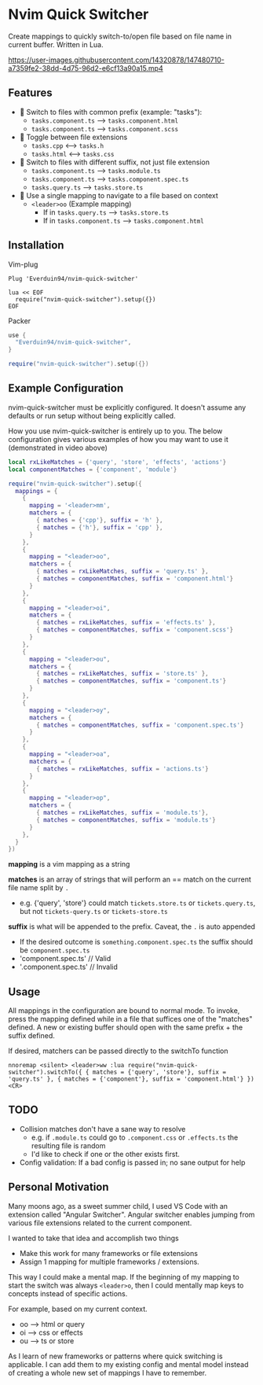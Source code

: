 # Nvim Quick Switcher
Create mappings to quickly switch-to/open file based on file name in current buffer. Written in Lua.

https://user-images.githubusercontent.com/14320878/147480710-a7359fe2-38dd-4d75-96d2-e6cf13a90a15.mp4

## Features
- 🦕 Switch to files with common prefix (example: "tasks"):
  - `tasks.component.ts` --> `tasks.component.html`
  - `tasks.component.ts` --> `tasks.component.scss`
- 🦎 Toggle between file extensions
  - `tasks.cpp` <--> `tasks.h`
  - `tasks.html` <--> `tasks.css`
- 🐙 Switch to files with different suffix, not just file extension
  - `tasks.component.ts` --> `tasks.module.ts`
  - `tasks.component.ts` --> `tasks.component.spec.ts`
  - `tasks.query.ts` --> `tasks.store.ts`
- 🔭 Use a single mapping to navigate to a file based on context
  - `<leader>oo` (Example mapping) 
    - If in `tasks.query.ts` --> `tasks.store.ts`
    - If in `tasks.component.ts` --> `tasks.component.html`

## Installation
Vim-plug
```vimscript
Plug 'Everduin94/nvim-quick-switcher'

lua << EOF
  require("nvim-quick-switcher").setup({}) 
EOF
```

Packer
```lua
use {
  "Everduin94/nvim-quick-switcher",
}

require("nvim-quick-switcher").setup({}) 
```

## Example Configuration
nvim-quick-switcher must be explicitly configured. It doesn't assume any
defaults or run setup without being explicitly called.

How you use nvim-quick-switcher is entirely up to you. The below configuration
gives various examples of how you may want to use it (demonstrated in video above)

```lua
local rxLikeMatches = {'query', 'store', 'effects', 'actions'}
local componentMatches = {'component', 'module'}

require("nvim-quick-switcher").setup({
  mappings = {
    {
      mapping = '<leader>mm',
      matchers = {
        { matches = {'cpp'}, suffix = 'h' },
        { matches = {'h'}, suffix = 'cpp' },
      }
    },
    {
      mapping = "<leader>oo",
      matchers = {
        { matches = rxLikeMatches, suffix = 'query.ts' },
        { matches = componentMatches, suffix = 'component.html'}
      }
    },
    {
      mapping = "<leader>oi",
      matchers = {
        { matches = rxLikeMatches, suffix = 'effects.ts' },
        { matches = componentMatches, suffix = 'component.scss'}
      }
    },
    {
      mapping = "<leader>ou",
      matchers = {
        { matches = rxLikeMatches, suffix = 'store.ts' },
        { matches = componentMatches, suffix = 'component.ts'}
      }
    },
    {
      mapping = "<leader>oy",
      matchers = {
        { matches = componentMatches, suffix = 'component.spec.ts'}
      }
    },
    {
      mapping = "<leader>oa",
      matchers = {
        { matches = rxLikeMatches, suffix = 'actions.ts'}
      }
    },
    {
      mapping = "<leader>op",
      matchers = {
        { matches = rxLikeMatches, suffix = 'module.ts'},
        { matches = componentMatches, suffix = 'module.ts'}
      }
    },
  }
})
```

**mapping** is a vim mapping as a string

**matches** is an array of strings that will perform an == match on the current file name split by `.`
- e.g. {'query', 'store'} could match `tickets.store.ts` or `tickets.query.ts`, but not `tickets-query.ts` or `tickets-store.ts`

**suffix** is what will be appended to the prefix. Caveat, the `.` is auto appended
- If the desired outcome is `something.component.spec.ts` the suffix should be `component.spec.ts`
- 'component.spec.ts' // Valid
- '.component.spec.ts' // Invalid


## Usage
All mappings in the configuration are bound to normal mode. 
To invoke, press the mapping defined while in a file
that suffices one of the "matches" defined. A new or existing buffer 
should open with the same prefix + the suffix defined.

If desired, matchers can be passed directly to the switchTo function
```
nnoremap <silent> <leader>ww :lua require("nvim-quick-switcher").switchTo({ { matches = {'query', 'store'}, suffix = 'query.ts' }, { matches = {'component'}, suffix = 'component.html'} })<CR>
```

## TODO
- Collision matches don't have a sane way to resolve
  - e.g. if `.module.ts` could go to `.component.css` or `.effects.ts` the resulting file is random
  - I'd like to check if one or the other exists first.
- Config validation: If a bad config is passed in; no sane output for help

## Personal Motivation
Many moons ago, as a sweet summer child, I used VS Code with an extension called "Angular Switcher".
Angular switcher enables jumping from various file extensions related to the current component.

I wanted to take that idea and accomplish two things
- Make this work for many frameworks or file extensions
- Assign 1 mapping for multiple frameworks / extensions.

This way I could make a mental map. If the beginning of my 
mapping to start the switch was always `<leader>o`, then I could
mentally map keys to concepts instead of specific actions.

For example, based on my current context.
- oo --> html or query
- oi --> css or effects
- ou --> ts or store

As I learn of new frameworks or patterns where quick switching is
applicable. I can add them to my existing config and mental model 
instead of creating a whole new set of mappings I have to remember.


